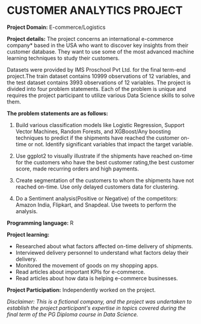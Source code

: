 # CUSTOMER ANALYTICS PROJECT

**Project Domain:** E-commerce/Logistics

**Project details:**
The project concerns an international e-commerce company* based in the USA who want to discover key insights from their customer database. They want to use some of the most advanced machine learning techniques to study their customers.

Datasets were provided by IMS Proschool Pvt Ltd. for the final term-end project.The train dataset contains 10999 observations of 12 variables, and the test dataset contains 3993 observations of 12 variables. The project is divided into four problem statements. Each of the problem is unique and requires the project participant to utilize various Data Science skills to solve them. 

**The problem statements are as follows:**
1) Build various classification models like Logistic Regression, Support Vector Machines, Random Forests, and XGBoost/Any boosting techniques to predict if the shipments have reached the customer on-time or not. Identify significant variables that impact the target variable.

2) Use ggplot2 to visually illustrate if the shipments have reached on-time for the customers who have the best customer rating,the best customer score, made recurring orders and high payments.

3) Create segmentation of the customers to whom the shipments have not reached on-time. Use only delayed customers data for clustering.

4) Do a Sentiment analysis(Positive or Negative) of the competitors: Amazon India, Flipkart, and Snapdeal. Use tweets to perform the analysis.

**Programming language:** R

**Project learning:** 
- Researched about what factors affected on-time delivery of shipments. 
- Interviewed delivery personnel to understand what factors delay their delivery.
- Monitored the movement of goods on my shopping apps.
- Read articles about important KPIs for e-commerce.
- Read articles about how data is helping e-commerce businesses.

**Project Participation:** Independently worked on the project.



*Disclaimer: This is a fictional company, and the project was undertaken to establish the project participant's expertise in topics covered during the final term of the PG Diploma course in Data Science.*
